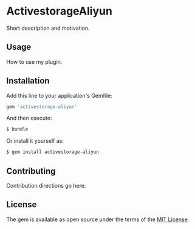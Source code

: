 # ActivestorageAliyun
Short description and motivation.

## Usage
How to use my plugin.

## Installation
Add this line to your application's Gemfile:

```ruby
gem 'activestorage-aliyun'
```

And then execute:
```bash
$ bundle
```

Or install it yourself as:
```bash
$ gem install activestorage-aliyun
```

## Contributing
Contribution directions go here.

## License
The gem is available as open source under the terms of the [MIT License](https://opensource.org/licenses/MIT).
